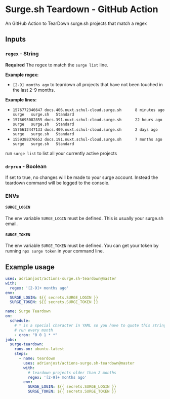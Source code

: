 # Surge.sh Teardown - GitHub Action

An GitHub Action to TearDown surge.sh projects that match a regex

## Inputs

### `regex` - String

**Required** The regex to match the `surge list` line.

**Example regex:**

- `[2-9] months ago` to teardown all projects that have not been touched in the last 2-9 months.

**Example lines:**

- `1576772346647 docs.406.nuxt.schul-cloud.surge.sh      8 minutes ago   surge   surge.sh   Standard`
- `1576695082855 docs.391.nuxt.schul-cloud.surge.sh      22 hours ago    surge   surge.sh   Standard`
- `1576612447133 docs.409.nuxt.schul-cloud.surge.sh      2 days ago      surge   surge.sh   Standard`
- `1559388376652 docs.191.nuxt.schul-cloud.surge.sh      7 months ago    surge   surge.sh   Standard`

run `surge list` to list all your currently active projects

### `dryrun` - Boolean

If set to true, no changes will be made to your surge account.
Instead the teardown command will be logged to the console.

### ENVs

#### `SURGE_LOGIN`

The env variable `SURGE_LOGIN` must be defined. This is usually your surge.sh email.

#### `SURGE_TOKEN`

The env variable `SURGE_TOKEN` must be defined.
You can get your token by running `npx surge token` in your command line.

## Example usage

```yml
uses: adrianjost/actions-surge.sh-teardown@master
with:
  regex: '[2-9]+ months ago'
env:
  SURGE_LOGIN: ${{ secrets.SURGE_LOGIN }}
  SURGE_TOKEN: ${{ secrets.SURGE_TOKEN }}
```

```yml
name: Surge Teardown
on:
  schedule:
    # * is a special character in YAML so you have to quote this string
    # run every month
    - cron: "0 0 1 * *"
jobs:
  surge-teardown:
    runs-on: ubuntu-latest
    steps:
      - name: teardown
        uses: adrianjost/actions-surge.sh-teardown@master
        with:
          # teardown projects older than 2 months
          regex: '[2-9]+ months ago'
        env:
          SURGE_LOGIN: ${{ secrets.SURGE_LOGIN }}
          SURGE_TOKEN: ${{ secrets.SURGE_TOKEN }}
```
